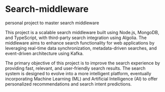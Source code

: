 # Search-middleware
personal project to master search middleware 

This project is a scalable search middleware built using Node.js, MongoDB, and TypeScript, with third-party search integration using Algolia. The middleware aims to enhance search functionality for web applications by leveraging real-time data synchronization, metadata-driven searches, and event-driven architecture using Kafka.

The primary objective of this project is to improve the search experience by providing fast, relevant, and user-friendly search results. The search system is designed to evolve into a more intelligent platform, eventually incorporating Machine Learning (ML) and Artificial Intelligence (AI) to offer personalized recommendations and search intent predictions.
